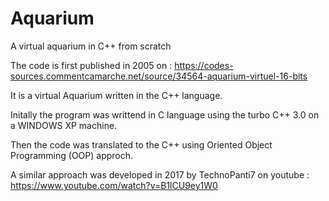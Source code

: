 # Aquarium
A virtual aquarium in C++ from scratch  

The code is first published in 2005 on :
https://codes-sources.commentcamarche.net/source/34564-aquarium-virtuel-16-bits

It is a virtual Aquarium written in the C++ language. 

Initally the program was writtend in C language using the turbo C++ 3.0 on a WINDOWS XP machine. 

Then the code was translated to the C++ using Oriented Object Programming (OOP) approch. 

A similar approach was developed in 2017 by TechnoPanti7 on youtube : 
https://www.youtube.com/watch?v=B1lCU9ey1W0

